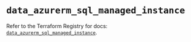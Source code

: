 # `data_azurerm_sql_managed_instance`

Refer to the Terraform Registry for docs: [`data_azurerm_sql_managed_instance`](https://registry.terraform.io/providers/hashicorp/azurerm/3.109.0/docs/data-sources/sql_managed_instance).
